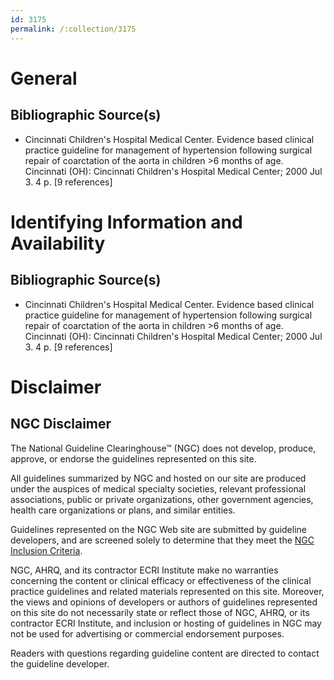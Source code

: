 ```yaml
---
id: 3175
permalink: /:collection/3175
---
```


# General

## Bibliographic Source(s)

- Cincinnati Children's Hospital Medical Center. Evidence based clinical practice guideline for management of hypertension following surgical repair of coarctation of the aorta in children >6 months of age. Cincinnati (OH): Cincinnati Children's Hospital Medical Center; 2000 Jul 3. 4 p. [9 references]

# Identifying Information and Availability

## Bibliographic Source(s)

- Cincinnati Children's Hospital Medical Center. Evidence based clinical practice guideline for management of hypertension following surgical repair of coarctation of the aorta in children >6 months of age. Cincinnati (OH): Cincinnati Children's Hospital Medical Center; 2000 Jul 3. 4 p. [9 references]

# Disclaimer

## NGC Disclaimer

The National Guideline Clearinghouse™ (NGC) does not develop, produce, approve, or endorse the guidelines represented on this site.

All guidelines summarized by NGC and hosted on our site are produced under the auspices of medical specialty societies, relevant professional associations, public or private organizations, other government agencies, health care organizations or plans, and similar entities.

Guidelines represented on the NGC Web site are submitted by guideline developers, and are screened solely to determine that they meet the [NGC Inclusion Criteria](/help-and-about/summaries/inclusion-criteria).

NGC, AHRQ, and its contractor ECRI Institute make no warranties concerning the content or clinical efficacy or effectiveness of the clinical practice guidelines and related materials represented on this site. Moreover, the views and opinions of developers or authors of guidelines represented on this site do not necessarily state or reflect those of NGC, AHRQ, or its contractor ECRI Institute, and inclusion or hosting of guidelines in NGC may not be used for advertising or commercial endorsement purposes.

Readers with questions regarding guideline content are directed to contact the guideline developer.

